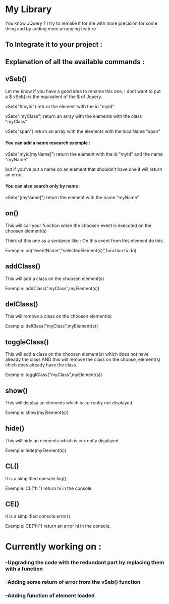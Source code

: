 # My Library
 You know JQuery ? i try to remake it for me with more precision for some thing and by adding more arranging feature.

## To Integrate it to your project :
<script src="https://devwebaupif.000webhostapp.com/Projets/MyLibrary/myLibrary.js"></script>

## Explanation of all the available commands :



## vSeb()
Let me know if you have a good idea to rename this one, i dont want to put a $
vSeb() is the equivalent of the $ of Jquery.

vSeb("#myId") 
return the element with the id "myId"

vSeb(".myClass")
return an array with the elements with the class "myClass"

vSeb("span")
return an array with the elements with the localName "span"

#### You can add a name research exemple :

vSeb("myid[myName]")
return the element with the id "myId" and the name "myName"

but if you've put a name on an element that shouldn't have one it will return an error.

#### You can also search only by name :

vSeb("[myName]")
return the element with the name "myName"



## on()

This will call your function when the choosen event is executed on the choosen element(s)

Think of this one as a sentance like :
On this event from this element do this.

Exemple:
on("eventName","selectedElement(s)",function to do)



## addClass()

This will add a class on the choosen element(s)

Exemple:
addClass("myClass",myElement(s))



## delClass()

This will remove a class on the choosen element(s)

Exemple:
delClass("myClass",myElement(s))


## toggleClass()

This will add a class on the choosen element(s) which does not have already the class 
AND this will remove the class on the choose, element(s) chich does already have the class.

Exemple:
togglClass("myClass",myElement(s))



## show()

This will display an elements which is currently not displayed.

Exemple:
show(myElement(s))



## hide()

This will hide an elements which is currently displayed.

Exemple:
hide(myElement(s))



## CL()

It is a simplified console.log().

Exemple:
CL("hi")
return hi in the console.



## CE()

It is a simplified console.error().

Exemple:
CE("hi")
return an error hi in the console.


# Currently working on :

### -Upgrading the code with the redundant part by replacing them with a function
### -Adding some return of error from the vSeb() function
### -Adding function of element loaded
